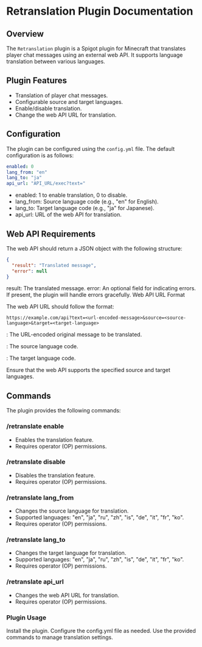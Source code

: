 # Retranslation Plugin Documentation

## Overview

The `Retranslation` plugin is a Spigot plugin for Minecraft that translates player chat messages using an external web API. It supports language translation between various languages.

## Plugin Features

- Translation of player chat messages.
- Configurable source and target languages.
- Enable/disable translation.
- Change the web API URL for translation.

## Configuration

The plugin can be configured using the `config.yml` file. The default configuration is as follows:

```yaml
enabled: 0
lang_from: "en"
lang_to: "ja"
api_url: "API_URL/exec?text="
```

- enabled: 1 to enable translation, 0 to disable.
- lang_from: Source language code (e.g., "en" for English).
- lang_to: Target language code (e.g., "ja" for Japanese).
- api_url: URL of the web API for translation.

## Web API Requirements

The web API should return a JSON object with the following structure:

```json
{
  "result": "Translated message",
  "error": null
}
```
result: The translated message.
error: An optional field for indicating errors. If present, the plugin will handle errors gracefully.
Web API URL Format

The web API URL should follow the format:

```
https://example.com/api?text=<url-encoded-message>&source=<source-language>&target=<target-language>
```

<url-encoded-message>: The URL-encoded original message to be translated.

<source-language>: The source language code.

<target-language>: The target language code.

Ensure that the web API supports the specified source and target languages.

## Commands

The plugin provides the following commands:

### /retranslate enable
- Enables the translation feature.
- Requires operator (OP) permissions.
### /retranslate disable
- Disables the translation feature.
- Requires operator (OP) permissions.
### /retranslate lang_from <language>
- Changes the source language for translation.
- Supported languages: "en", "ja", "ru", "zh", "is", "de", "it", "fr", "ko".
- Requires operator (OP) permissions.
### /retranslate lang_to <language>
- Changes the target language for translation.
- Supported languages: "en", "ja", "ru", "zh", "is", "de", "it", "fr", "ko".
- Requires operator (OP) permissions.
### /retranslate api_url <url>
- Changes the web API URL for translation.
- Requires operator (OP) permissions.


### Plugin Usage

Install the plugin.
Configure the config.yml file as needed.
Use the provided commands to manage translation settings.